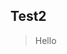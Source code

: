 <!--
title: 测试文章2
alias: test2
created: 2018-04-19
updated: 2018-04-19
tags: [test1]
-->

## Test2  
> Hello
